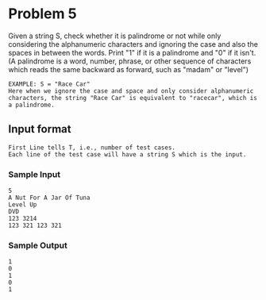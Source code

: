 # Problem 5

Given a string S, check whether it is palindrome or not while only considering the alphanumeric characters and ignoring the case and also the spaces in between the words. Print "1" if it is a palindrome and "0" if it isn't.(A palindrome is a word, number, phrase, or other sequence of characters which reads the same backward as forward, such as "madam" or "level")

```
EXAMPLE: S = "Race Car"
Here when we ignore the case and space and only consider alphanumeric characters, the string "Race Car" is equivalent to "racecar", which is a palindrome.
```
## Input format

```
First Line tells T, i.e., number of test cases.
Each line of the test case will have a string S which is the input.
```

### Sample Input

```
5
A Nut For A Jar Of Tuna
Level Up
DVD
123 3214
123 321 123 321
```

### Sample Output

```
1
0
1
0
1
```